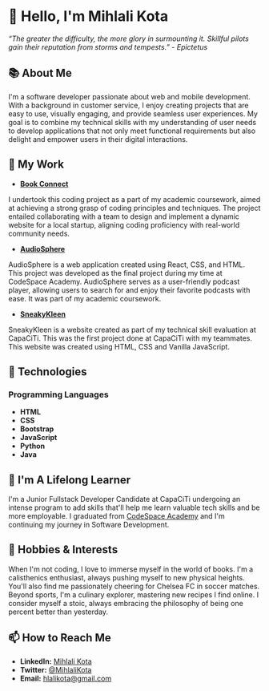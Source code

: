# 👋 Hello, I'm Mihlali Kota

*“The greater the difficulty, the more glory in surmounting it. Skillful pilots gain their reputation from storms and tempests.” - Epictetus*

## 📚 About Me
I'm a software developer passionate about web and mobile development. With a background in customer service, I enjoy creating projects that are easy to use, visually engaging, and provide seamless user experiences. My goal is to combine my technical skills with my understanding of user needs to develop applications that not only meet functional requirements but also delight and empower users in their digital interactions.

## 💼 My Work
- **[Book Connect](https://bookconnection.netlify.app/)**

I undertook this coding project as a part of my academic coursework, aimed at achieving a strong grasp of coding principles and techniques. The project entailed collaborating with a team to design and implement a dynamic website for a local startup, aligning coding proficiency with real-world community needs.

- **[AudioSphere](https://audiospherepodcast.netlify.app/)**

AudioSphere is a web application created using React, CSS, and HTML. This project was developed as the final project during my time at CodeSpace Academy. AudioSphere serves as a user-friendly podcast player, allowing users to search for and enjoy their favorite podcasts with ease. It was part of my academic coursework.

- **[SneakyKleen](https://sneakykleenz.netlify.app/)**

SneakyKleen is a website created as part of my technical skill evaluation at CapaCiTi. This was the first project done at CapaCiTi with my teammates. This website was created using HTML, CSS and Vanilla JavaScript. 

## 🔧 Technologies

### Programming Languages
- **HTML**
- **CSS**
- **Bootstrap**
- **JavaScript**
- **Python**
- **Java**

## 🌱 I'm A Lifelong Learner
I'm a Junior Fullstack Developer Candidate at CapaCiTi undergoing an intense program to add skills that'll help me learn valuable tech skills and be more employable. I graduated from [CodeSpace Academy](https://www.codespace.co.za/) and I'm continuing my journey in Software Development.

## 🎉 Hobbies & Interests
When I'm not coding, I love to immerse myself in the world of books. I'm a calisthenics enthusiast, always pushing myself to new physical heights. You'll also find me passionately cheering for Chelsea FC in soccer matches. Beyond sports, I'm a culinary explorer, mastering new recipes I find online. I consider myself a stoic, always embracing the philosophy of being one percent better than yesterday.

## 📫 How to Reach Me
- **LinkedIn:** [Mihlali Kota](https://www.linkedin.com/in/mihlali-kota)
- **Twitter:** [@MihlaliKota](https://twitter.com/MihlaliKota)
- **Email:** [hlalikota@gmail.com](mailto:hlalikota@gmail.com)
